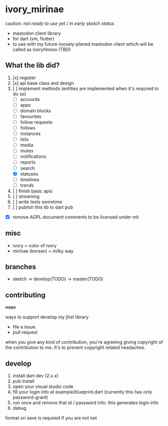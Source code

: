# ivory_mirinae

caution: *not ready to use yet* / *in early sketch status*

- mastodon client library
- for dart (vm, flutter)
- to use with my future-loosely-planed mastodon client which will be called as *IvoryHonoo* (TBD)

## What the lib did?

1. [x] register
2. [x] api base class and design
3. [ ] implement methods (entities are implemented when it's required to do so)
    - [ ] accounts
    - [ ] apps
    - [ ] domain blocks
    - [ ] favourites
    - [ ] follow requests
    - [ ] follows
    - [ ] instances
    - [ ] lists
    - [ ] media
    - [ ] mutes
    - [ ] notifications
    - [ ] reports
    - [ ] search
    - [x] statuses
    - [ ] timelines
    - [ ] trends
4. [ ] finish basic apis
5. [ ] streaming
6. [ ] write tests sometime
7. [ ] publish this lib to dart pub

- [x] remove AGPL document comments to be licensed under mit

## misc

- ivory = color of ivory
- mirinae (korean) = milky way

## branches

- sketch -> develop(TODO) -> master(TODO)

## contributing

~~nope~~

ways to support develop my *first* library

- file a issue.
- pull request

when you give any kind of contribution, you're agreeing giving copyright of the contribution to me. It's to prevent copyright related headaches.

## develop

1. install dart dev (2.x.x)
2. pub install
3. open your visual studio code
4. fill your login info at example/blueprint.dart (currently this has only password-grant)
5. run once and remove that id / password info. this generates login info
6. debug

format on save is required if you are not not